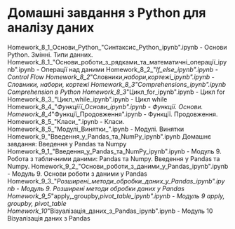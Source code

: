 # Домашні завдання з Python для аналізу даних
Homework_8_1_Основи_Python_"Cинтаксис_Python_ipynb".ipynb - Основи Python. Змінні. Типи данних.
Homework_8_1_"Основи_роботи_з_рядками_та_математичні_операції_ipynb".ipynb - Операції над даними
Homework_8_2_"_If_else_ipynb".ipynb - Control Flow
Homework_8_2_"Словники,_набори,_кортежі_ipynb".ipynb - Словники, набори, кортежі
Homework_8_3_"Comprehensions_ipynb".ipynb Comprehension в Python
Homework_8_3_"Цикл_for_ipynb".ipynb - Цикл for
Homework_8_3_"Цикл_while_ipynb".ipynb - Цикл while
Homework_8_4_"_Функціїї_Основи_ipynb".ipynb - Функції. Основи.
Homework_8_4_"Функції_Продовження".ipynb - Функції. Продовження.
Homework_8_5_"Класи_".ipynb - Класи.
Homework_8_5_"Модулі_Винятки_".ipynb - Модулі. Винятки
Homework_9_"Введення_у_Pandas_та_NumPy_ipynb".ipynb Домашнє завдання: Введення у Pandas та Numpy
Homework_9_1_"Введення_у_Pandas_та_NumPy_ipynb".ipynb - Модуль 9. Робота з табличними даними: Pandas та Numpy. Введення у Pandas та Numpy.
Homework_9_2_"Основи_роботи_з_даними_у_Pandas_ipynb".ipynb - Модуль 9. Основи роботи з даними у Pandas
Homework_9_3_"_Розширені_методи_обробки_даних_у_Pandas_ipynb".ipynb - Модуль 9.  Розширені методи обробки даних у Pandas
Homework_9_5_"apply,_groupby,_pivot_table_ipynb".ipynb - Модуль 9 apply, groupby, pivot_table
Homework_10_"Візуалізація_даних_з_Pandas_ipynb".ipynb - Модуль 10 Візуалізація даних з Pandas
